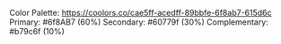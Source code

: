 Color Palette: https://coolors.co/cae5ff-acedff-89bbfe-6f8ab7-615d6c
Primary: #6f8AB7 (60%)
Secondary: #60779f (30%)
Complementary: #b79c6f (10%)